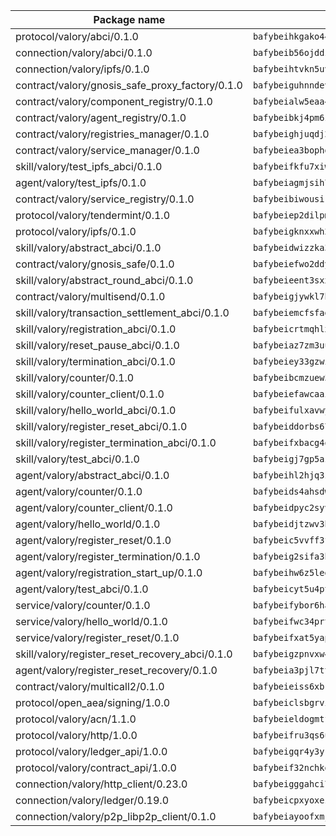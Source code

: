| Package name                                                  | Package hash                                                  |
| ------------------------------------------------------------- | ------------------------------------------------------------- |
| protocol/valory/abci/0.1.0                                    | `bafybeihkgako44fzgurcv4hgbems4ptdtosae4lopnnr75eczb6kx3x2lm` |
| connection/valory/abci/0.1.0                                  | `bafybeib56ojddzexxbapowofypmpk6zeznqaumwgj7ftneb5ua6sk5k5vm` |
| connection/valory/ipfs/0.1.0                                  | `bafybeihtvkn5uv3ibumme7zzmrxx7iehc6lnjhil726h2jidpdzzjnd5ay` |
| contract/valory/gnosis_safe_proxy_factory/0.1.0               | `bafybeiguhnndevhp7iui65fhcezkunygdw2cwsofl4rcfzr2u2n6ql366q` |
| contract/valory/component_registry/0.1.0                      | `bafybeialw5eaa4v54s7i3sjsuy6d5k624quhxhziqntwq5hnz4g646sb7m` |
| contract/valory/agent_registry/0.1.0                          | `bafybeibkj4pm6ziqh2fl3xfsjiou4ibnxlipmvmqhgvc7xwpnaddbtxzli` |
| contract/valory/registries_manager/0.1.0                      | `bafybeighjuqdj2oq6tqckf7j3mqtighe7lpaahh7qt3sqxtbtjlur4tmj4` |
| contract/valory/service_manager/0.1.0                         | `bafybeiea3bophgb6ikqvpd7lzyluthlhoazbbrknvfncu4j7wbubfsrjeu` |
| skill/valory/test_ipfs_abci/0.1.0                             | `bafybeifkfu7xiweal3axielf6zi7j3vj4mxmmwdalpfkeo5svt4ubhklha` |
| agent/valory/test_ipfs/0.1.0                                  | `bafybeiagmjsih7ngier2yetnycp6tfnqxpfowuucsfbcmaod4vtymzgfmi` |
| contract/valory/service_registry/0.1.0                        | `bafybeibiwousikhaafhuyfbflz6s3f6vi4eqomqpnecfyqzvrpygwagd6q` |
| protocol/valory/tendermint/0.1.0                              | `bafybeiep2dilpmu3je4z2kq7yc7l6n7ax5knwfax2ufvmnflt3uj2wrbju` |
| protocol/valory/ipfs/0.1.0                                    | `bafybeigknxxwh2xts7ijbacils4a4cgq7jhcdvwahshbw22zw5hnncsfla` |
| skill/valory/abstract_abci/0.1.0                              | `bafybeidwizzka3qjotu35zzstoqunp3hjhkx6oojqnlwqsvd3qnjjpmusq` |
| contract/valory/gnosis_safe/0.1.0                             | `bafybeiefwo2ddyhjxcpy2rlchcubv6bj35e5x4kstxwfyvyvdvcpvcoe5q` |
| skill/valory/abstract_round_abci/0.1.0                        | `bafybeieent3sxxg2t7h6rxyvygsxtme4ih7rjzgyd67pcq7jjvbbjdcs4e` |
| contract/valory/multisend/0.1.0                               | `bafybeigjywkl7hydjsrkogob3xebj2ifhqwmfhhxoeyrndzhhxi5u6amey` |
| skill/valory/transaction_settlement_abci/0.1.0                | `bafybeiemcfsfaglehnck4nymonkhep52gfkb5zlb5ei324ksa4xkxoemla` |
| skill/valory/registration_abci/0.1.0                          | `bafybeicrtmqhlxf3kmyltyxe2mm2zdcr34sklw3cofjobrhumy6a3pdnx4` |
| skill/valory/reset_pause_abci/0.1.0                           | `bafybeiaz7zm3uu2det44cxz57avo3ivtsllfmdqpisebvmtz5s4niqlx3y` |
| skill/valory/termination_abci/0.1.0                           | `bafybeiey33gzwic2s5bpw4edh4lwpkqldimtrnj5psgndt424pt5fcaeum` |
| skill/valory/counter/0.1.0                                    | `bafybeibcmzuew5lxd5dxpj6ri4wmuiqfkndz6kn4kl5cp65uflyq27pnmq` |
| skill/valory/counter_client/0.1.0                             | `bafybeiefawcaaiy4matry7m53k36kqy4uadtmtpuulatnt5afkezx6napa` |
| skill/valory/hello_world_abci/0.1.0                           | `bafybeifulxavwyxg2ubmphw6z2hwbgc2mxrstfarccygbesl3xqtqjcoqe` |
| skill/valory/register_reset_abci/0.1.0                        | `bafybeiddorbs673r6jsir7vlbpj3me5m3p4lb6mwhb33vixzwof7fvzobq` |
| skill/valory/register_termination_abci/0.1.0                  | `bafybeifxbacg4qkkhnwykvabz2x2rp76zo7vzu46kmwecy5bhujtzokhla` |
| skill/valory/test_abci/0.1.0                                  | `bafybeigj7gp5aztiotcxbxudj3du5slswp77st2ycqbjmem7mfilh7bdty` |
| agent/valory/abstract_abci/0.1.0                              | `bafybeihl2hjq3zk4t5qxwm6s7bqipxzcqgfbceiqvlpq27thrfkdvlmhlq` |
| agent/valory/counter/0.1.0                                    | `bafybeids4ahsdw45zr7x3qw4g3lvx2hrvwxgkjxax2xd42ivpzych6lq4e` |
| agent/valory/counter_client/0.1.0                             | `bafybeidpyc2syvuv3px52gmeaismyhcn4xskbzts22frwlxrwioj53vh6i` |
| agent/valory/hello_world/0.1.0                                | `bafybeidjtzwv3bc4y3gqgzeo4s7nxupwgzzhcj37r6f7nkvzn6tqezukly` |
| agent/valory/register_reset/0.1.0                             | `bafybeic5vvff3fuzdogg2u545ev7pva7uhi5ozfevf2i4r7vpmifassj6m` |
| agent/valory/register_termination/0.1.0                       | `bafybeig2sifa3hczlvexgmrgwgt2pyf3fr2pqhfvpl32nnxkkr4dpahslq` |
| agent/valory/registration_start_up/0.1.0                      | `bafybeihw6z5led3ubko4t6uebjnwtirgbyhmurlohij5ke3ayl4k24jir4` |
| agent/valory/test_abci/0.1.0                                  | `bafybeicyt5u4ptjno5677parxqp6skrithmnaeylgmekb3ccagdivp6uxq` |
| service/valory/counter/0.1.0                                  | `bafybeifybor6ha2wjo4vkkzkpifxfamat2ohmooozimiuwpgkkusxwxjwe` |
| service/valory/hello_world/0.1.0                              | `bafybeifwc34prtr4wfowqpr5n4gk7jii2i6g3rzec6mwi4c4ksayye7ng4` |
| service/valory/register_reset/0.1.0                           | `bafybeifxat5yap6l64h3vugj4rnt47e2dwhjxmlmutyqiszwkhbpq47wse` |
| skill/valory/register_reset_recovery_abci/0.1.0               | `bafybeigzpnvxw4y7psf5vq6szhkdvehkcc3mw3nqdxvg6qhofbpb2oix7a` |
| agent/valory/register_reset_recovery/0.1.0                    | `bafybeia3pjl7ttddvtfef4mqjfrweqw2abmhqkfy55wxrtagosly3a62y4` |
| contract/valory/multicall2/0.1.0                              | `bafybeieiss6xbk74c2wi6zxxjbhfc5nspe3nftm7o2vm3afqxttnk2cvty` |
| protocol/open_aea/signing/1.0.0                               | `bafybeiclsbgrviyxbmi2vex5ze3dhr7ywohrqedebx26jozayxvroqtegq` |
| protocol/valory/acn/1.1.0                                     | `bafybeieldogmtf3m4jdsvt4vvyay3jh54rjn3deasymfw43vz3o42vigmq` |
| protocol/valory/http/1.0.0                                    | `bafybeifru3qs6udfzprax7jxktbsuzn7immfvi3scgfspifq3zdxwkgvnm` |
| protocol/valory/ledger_api/1.0.0                              | `bafybeigqr4y3ykz3iulrcoqmji7hy3dxaoy7zmyyzff4ivpbubcpwdknai` |
| protocol/valory/contract_api/1.0.0                            | `bafybeif32nchkgn6yet7e5gt4auhf7lsahxnj4t36kxbw55p3gi7qpeuxq` |
| connection/valory/http_client/0.23.0                          | `bafybeigggahci7hq6tr3tyueatgkvgn73y4b3av2vk7vtr7jkeuwsqcteq` |
| connection/valory/ledger/0.19.0                               | `bafybeicpxyoxez7lperltamvikxu6vzk2lhqakbivce4nzywyzoqbxoogm` |
| connection/valory/p2p_libp2p_client/0.1.0                     | `bafybeiayoofxmj6z3pasn2akqj3udgq2ta2ar6mv6zoehstul2btvv3gqa` |
